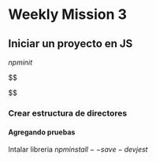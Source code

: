 # Weekly Mission 3

## Iniciar un proyecto en JS

$npm init$

$$


$$

### Crear estructura de directores

#### Agregando pruebas

Intalar libreria $npm install --save-dev jest$
